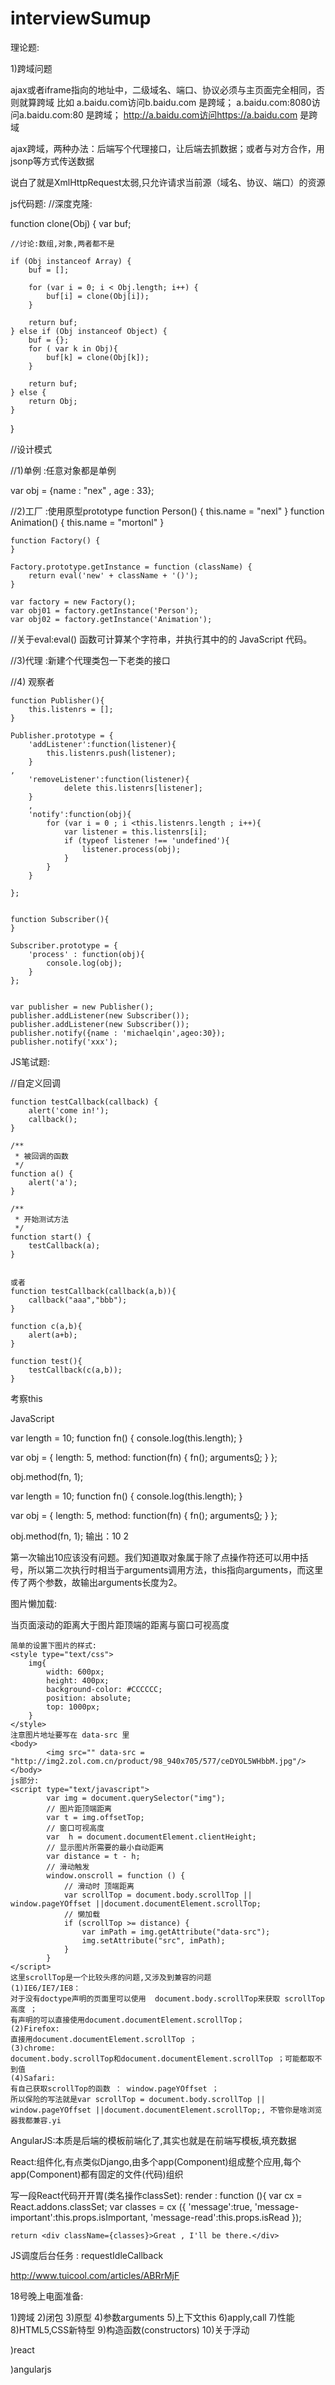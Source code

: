 # interviewSumup

理论题:

1)跨域问题

ajax或者iframe指向的地址中，二级域名、端口、协议必须与主页面完全相同，否则就算跨域
比如
a.baidu.com访问b.baidu.com  是跨域；
a.baidu.com:8080访问a.baidu.com:80 是跨域；
http://a.baidu.com访问https://a.baidu.com 是跨域


ajax跨域，两种办法：后端写个代理接口，让后端去抓数据；或者与对方合作，用jsonp等方式传送数据


说白了就是XmlHttpRequest太弱,只允许请求当前源（域名、协议、端口）的资源


js代码题:
//深度克隆:

function clone(Obj) {
    var buf;

    //讨论:数组,对象,两者都不是

    if (Obj instanceof Array) {
        buf = [];

        for (var i = 0; i < Obj.length; i++) {
            buf[i] = clone(Obj[i]);
        }

        return buf;
    } else if (Obj instanceof Object) {
        buf = {};
        for ( var k in Obj){
            buf[k] = clone(Obj[k]);
        }

        return buf;
    } else {
        return Obj;
    }
}


//设计模式

//1)单例 :任意对象都是单例

var obj = {name : "nex" , age : 33};

//2)工厂 :使用原型prototype
    function Person() {
        this.name = "nexl"
    }
    function Animation() {
        this.name = "mortonl"
    }
    
    function Factory() {
    }
    
    Factory.prototype.getInstance = function (className) {
        return eval('new' + className + '()');
    }
    
    var factory = new Factory();
    var obj01 = factory.getInstance('Person');
    var obj02 = factory.getInstance('Animation');


//关于eval:eval() 函数可计算某个字符串，并执行其中的的 JavaScript 代码。


//3)代理 :新建个代理类包一下老类的接口



//4) 观察者

    function Publisher(){
        this.listenrs = [];
    }
    
    Publisher.prototype = {
        'addListener':function(listener){
            this.listenrs.push(listener);
        }
    ,
        'removeListener':function(listener){
                delete this.listenrs[listener];
        }
        ,
        'notify':function(obj){
            for (var i = 0 ; i <this.listenrs.length ; i++){
                var listener = this.listenrs[i];
                if (typeof listener !== 'undefined'){
                    listener.process(obj);
                }
            }
        }
    
    };
    
    
    function Subscriber(){
    }
    
    Subscriber.prototype = {
        'process' : function(obj){
            console.log(obj);
        }
    };
    
    
    var publisher = new Publisher();
    publisher.addListener(new Subscriber());
    publisher.addListener(new Subscriber());
    publisher.notify({name : 'michaelqin',ageo:30});
    publisher.notify('xxx');




JS笔试题:

//自定义回调


    function testCallback(callback) {  
        alert('come in!');  
        callback();  
    }  
      
    /** 
     * 被回调的函数 
     */  
    function a() {  
        alert('a');  
    }  
      
    /** 
     * 开始测试方法 
     */  
    function start() {  
        testCallback(a);  
    }  
    
    
    或者
    function testCallback(callback(a,b)){
        callback("aaa","bbb");
    }
    
    function c(a,b){
        alert(a+b);
    }
    
    function test(){
        testCallback(c(a,b));
    }
    
    
 

考察this

JavaScript

var length = 10;
function fn() {
  console.log(this.length);
}

var obj = {
  length: 5,
  method: function(fn) {
    fn();
    arguments[0]();
  }
};

obj.method(fn, 1);

var length = 10;
function fn() {
  console.log(this.length);
}
 
var obj = {
  length: 5,
  method: function(fn) {
    fn();
    arguments[0]();
  }
};
 
obj.method(fn, 1);
输出：10 2

第一次输出10应该没有问题。我们知道取对象属于除了点操作符还可以用中括号，所以第二次执行时相当于arguments调用方法，this指向arguments，而这里传了两个参数，故输出arguments长度为2。



图片懒加载:

当页面滚动的距离大于图片距顶端的距离与窗口可视高度


    简单的设置下图片的样式:
    <style type="text/css">
        img{
            width: 600px;
            height: 400px;
            background-color: #CCCCCC;
            position: absolute;
            top: 1000px;
        }
    </style>
    注意图片地址要写在 data-src 里
    <body>
            <img src="" data-src = "http://img2.zol.com.cn/product/98_940x705/577/ceDYOL5WHbbM.jpg"/>
    </body>
    js部分:
    <script type="text/javascript">
            var img = document.querySelector("img");
            // 图片距顶端距离
            var t = img.offsetTop;
            // 窗口可视高度
            var  h = document.documentElement.clientHeight;
            // 显示图片所需要的最小自动距离
            var distance = t - h;
            // 滑动触发
            window.onscroll = function () {
                // 滑动时 顶端距离
                var scrollTop = document.body.scrollTop || window.pageYOffset ||document.documentElement.scrollTop;
                // 懒加载
                if (scrollTop >= distance) {
                    var imPath = img.getAttribute("data-src");
                    img.setAttribute("src", imPath);
                }
            }
    </script>
    这里scrollTop是一个比较头疼的问题,又涉及到兼容的问题
    (1)IE6/IE7/IE8：
    对于没有doctype声明的页面里可以使用  document.body.scrollTop来获取 scrollTop高度 ；
    有声明的可以直接使用document.documentElement.scrollTop；
    (2)Firefox:
    直接用document.documentElement.scrollTop ；
    (3)chrome:
    document.body.scrollTop和document.documentElement.scrollTop ；可能都取不到值
    (4)Safari:
    有自己获取scrollTop的函数 ： window.pageYOffset ；
    所以保险的写法就是var scrollTop = document.body.scrollTop || window.pageYOffset ||document.documentElement.scrollTop;, 不管你是啥浏览器我都兼容.yi

AngularJS:本质是后端的模板前端化了,其实也就是在前端写模板,填充数据

React:组件化,有点类似Django,由多个app(Component)组成整个应用,每个app(Component)都有固定的文件(代码)组织

写一段React代码开开胃(类名操作classSet):
render : function (){
    var cx = React.addons.classSet;
    var classes = cx ({
        'message':true,
        'message-important':this.props.isImportant,
        'message-read':this.props.isRead
    });
    
    return <div className={classes}>Great , I'll be there.</div>
    
    
JS调度后台任务 : requestIdleCallback

http://www.tuicool.com/articles/ABRrMjF

18号晚上电面准备:

1)跨域
2)闭包
3)原型
4)参数arguments
5)上下文this
6)apply,call
7)性能
8)HTML5,CSS新特型
9)构造函数(constructors)
10)关于浮动



)react

)angularjs
